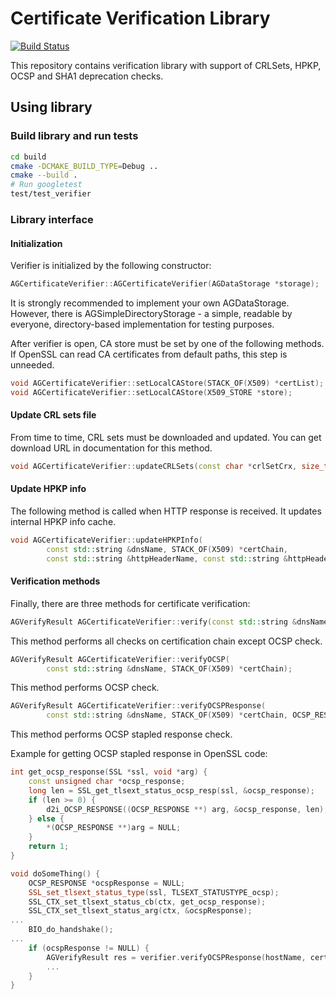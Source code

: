 # Certificate Verification Library

[![Build Status](https://travis-ci.org/sfionov/VerificationLibrary.svg?branch=master)](https://travis-ci.org/sfionov/VerificationLibrary)

This repository contains verification library with support of CRLSets, HPKP, OCSP and SHA1 deprecation checks.

## Using library

### Build library and run tests
```bash
cd build
cmake -DCMAKE_BUILD_TYPE=Debug ..
cmake --build .
# Run googletest
test/test_verifier
```

### Library interface

#### Initialization
Verifier is initialized by the following constructor:
```c++
AGCertificateVerifier::AGCertificateVerifier(AGDataStorage *storage);
```
It is strongly recommended to implement your own AGDataStorage. However, there is AGSimpleDirectoryStorage - a simple, readable by everyone, directory-based implementation for testing purposes.

After verifier is open, CA store must be set by one of the following methods.
If OpenSSL can read CA certificates from default paths, this step is unneeded.
```c++
void AGCertificateVerifier::setLocalCAStore(STACK_OF(X509) *certList);
void AGCertificateVerifier::setLocalCAStore(X509_STORE *store);
```

#### Update CRL sets file
From time to time, CRL sets must be downloaded and updated. You can get download URL in documentation for this method.
```c++
void AGCertificateVerifier::updateCRLSets(const char *crlSetCrx, size_t crlSetCrxLen);
```

#### Update HPKP info
The following method is called when HTTP response is received. It updates internal HPKP info cache.
```c++
void AGCertificateVerifier::updateHPKPInfo(
        const std::string &dnsName, STACK_OF(X509) *certChain, 
        const std::string &httpHeaderName, const std::string &httpHeaderValue);
```

#### Verification methods
Finally, there are three methods for certificate verification:

```c++
AGVerifyResult AGCertificateVerifier::verify(const std::string &dnsName, STACK_OF(X509) *certChain);
```
This method performs all checks on certification chain except OCSP check.

```c++
AGVerifyResult AGCertificateVerifier::verifyOCSP(
        const std::string &dnsName, STACK_OF(X509) *certChain);
```
This method performs OCSP check.
```c++
AGVerifyResult AGCertificateVerifier::verifyOCSPResponse(
        const std::string &dnsName, STACK_OF(X509) *certChain, OCSP_RESPONSE *ocspResponse);
```
This method performs OCSP stapled response check.

Example for getting OCSP stapled response in OpenSSL code:
```c++
int get_ocsp_response(SSL *ssl, void *arg) {
    const unsigned char *ocsp_response;
    long len = SSL_get_tlsext_status_ocsp_resp(ssl, &ocsp_response);
    if (len >= 0) {
        d2i_OCSP_RESPONSE((OCSP_RESPONSE **) arg, &ocsp_response, len);
    } else {
        *(OCSP_RESPONSE **)arg = NULL;
    }
    return 1;
}

void doSomeThing() {
    OCSP_RESPONSE *ocspResponse = NULL;
    SSL_set_tlsext_status_type(ssl, TLSEXT_STATUSTYPE_ocsp);
    SSL_CTX_set_tlsext_status_cb(ctx, get_ocsp_response);
    SSL_CTX_set_tlsext_status_arg(ctx, &ocspResponse);
...
    BIO_do_handshake();
...
    if (ocspResponse != NULL) {
        AGVerifyResult res = verifier.verifyOCSPResponse(hostName, certChain, ocspResponse);
        ...
    }
}
```
